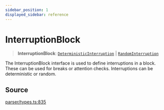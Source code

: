 ```yaml
---
sidebar_position: 1
displayed_sidebar: reference
---
```


# InterruptionBlock

> **InterruptionBlock**: [`DeterministicInterruption`](../interfaces/DeterministicInterruption.md) \| [`RandomInterruption`](../interfaces/RandomInterruption.md)

The InterruptionBlock interface is used to define interruptions in a block. These can be used for breaks or attention checks. Interruptions can be deterministic or random.

## Source

[parser/types.ts:835](https://github.com/revisit-studies/study/blob/b52e3b0683ad77ccc9e1c133a7706718f34e29bb/src/parser/types.ts#L835)
